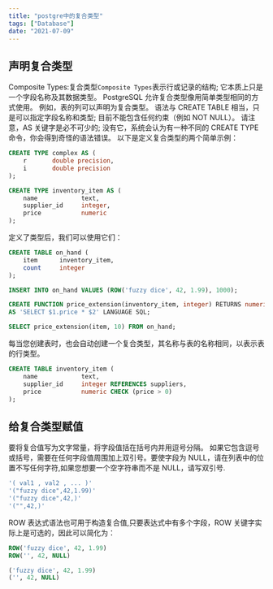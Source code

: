 ```yaml
---
title: "postgre中的复合类型"
tags: ["Database"]
date: "2021-07-09"
---
```


## 声明复合类型

Composite Types:复合类型`Composite Types`表示行或记录的结构; 它本质上只是一个字段名称及其数据类型。 PostgreSQL 允许复合类型像用简单类型相同的方式使用。 例如，表的列可以声明为复合类型。
语法与 CREATE TABLE 相当，只是可以指定字段名称和类型; 目前不能包含任何约束（例如 NOT NULL）。 请注意，AS 关键字是必不可少的; 没有它，系统会认为有一种不同的 CREATE TYPE 命令，你会得到奇怪的语法错误。
以下是定义复合类型的两个简单示例：

```sql
CREATE TYPE complex AS (
    r       double precision,
    i       double precision
);

CREATE TYPE inventory_item AS (
    name            text,
    supplier_id     integer,
    price           numeric
);
```

定义了类型后，我们可以使用它们：

```sql
CREATE TABLE on_hand (
    item      inventory_item,
    count     integer
);

INSERT INTO on_hand VALUES (ROW('fuzzy dice', 42, 1.99), 1000);

CREATE FUNCTION price_extension(inventory_item, integer) RETURNS numeric
AS 'SELECT $1.price * $2' LANGUAGE SQL;

SELECT price_extension(item, 10) FROM on_hand;
```

每当您创建表时，也会自动创建一个复合类型，其名称与表的名称相同，以表示表的行类型。

```sql
CREATE TABLE inventory_item (
    name            text,
    supplier_id     integer REFERENCES suppliers,
    price           numeric CHECK (price > 0)
);
```

## 给复合类型赋值

要将复合值写为文字常量，将字段值括在括号内并用逗号分隔。 如果它包含逗号或括号，需要在任何字段值周围加上双引号。要使字段为 NULL，请在列表中的位置不写任何字符,如果您想要一个空字符串而不是 NULL，请写双引号.

```sql
'( val1 , val2 , ... )'
'("fuzzy dice",42,1.99)'
'("fuzzy dice",42,)'
'("",42,)'
```

ROW 表达式语法也可用于构造复合值,只要表达式中有多个字段，ROW 关键字实际上是可选的，因此可以简化为：

```sql
ROW('fuzzy dice', 42, 1.99)
ROW('', 42, NULL)

('fuzzy dice', 42, 1.99)
('', 42, NULL)
```

<!-- tudo -->
